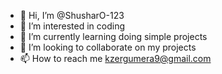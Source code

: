 - 👋 Hi, I’m @ShusharO-123
- 👀 I’m interested in coding
- 🌱 I’m currently learning doing simple projects
- 💞️ I’m looking to collaborate on my projects
- 📫 How to reach me kzergumera9@gmail.com

<!---
ShusharO-123/ShusharO-123 is a ✨ special ✨ repository because its `README.md` (this file) appears on your GitHub profile.
You can click the Preview link to take a look at your changes.
--->
